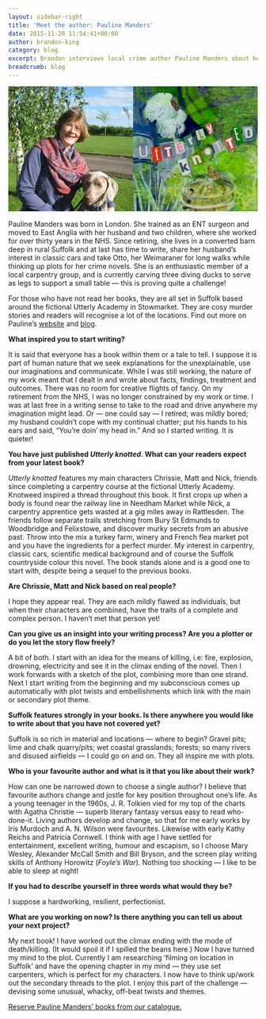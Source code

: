 ```yaml
---
layout: sidebar-right
title: 'Meet the author: Pauline Manders'
date: 2015-11-20 11:54:41+00:00
author: brandon-king
category: blog
excerpt: Brandon interviews local crime author Pauline Manders about her <cite>Utterly</cite> series.
breadcrumb: blog
---
```

![Pauline Manders, her dog and her book Utterly knotted](/images/featured/featured-pauline-manders-utterly-knotted.jpg)

Pauline Manders was born in London. She trained as an ENT surgeon and moved to East Anglia with her husband and two children, where she worked for over thirty years in the NHS. Since retiring, she lives in a converted barn deep in rural Suffolk and at last has time to write, share her husband’s interest in classic cars and take Otto, her Weimaraner for long walks while thinking up plots for her crime novels. She is an enthusiastic member of a local carpentry group, and is currently carving three diving ducks to serve as legs to support a small table — this is proving quite a challenge!

For those who have not read her books, they are all set in Suffolk based around the fictional Utterly Academy in Stowmarket. They are cosy murder stories and readers will recognise a lot of the locations. Find out more on Pauline&#8217;s [website](http://paulinemanders.com/home/) and [blog](http://paulinemandersauthor.blogspot.co.uk/).

**What inspired you to start writing?**

It is said that everyone has a book within them or a tale to tell. I suppose it is part of human nature that we seek explanations for the unexplainable, use our imaginations and communicate. While I was still working, the nature of my work meant that I dealt in and wrote about facts, findings, treatment and outcomes. There was no room for creative flights of fancy. On my retirement from the NHS, I was no longer constrained by my work or time. I was at last free in a writing sense to take to the road and drive anywhere my imagination might lead. Or — one could say — I retired; was mildly bored; my husband couldn’t cope with my continual chatter; put his hands to his ears and said, &#8220;You’re doin’ my head in.&#8221; And so I started writing. It is quieter!

**You have just published <cite>Utterly knotted</cite>. What can your readers expect from your latest book?**

<cite>Utterly knotted</cite> features my main characters Chrissie, Matt and Nick, friends since completing a carpentry course at the fictional Utterly Academy. Knotweed inspired a thread throughout this book. It first crops up when a body is found near the railway line in Needham Market while Nick, a carpentry apprentice gets wasted at a gig miles away in Rattlesden. The friends follow separate trails stretching from Bury St Edmunds to Woodbridge and Felixstowe, and discover murky secrets from an abusive past. Throw into the mix a turkey farm, winery and French flea market pot and you have the ingredients for a perfect murder. My interest in carpentry, classic cars, scientific medical background and of course the Suffolk countryside colour this novel. The book stands alone and is a good one to start with, despite being a sequel to the previous books.

**Are Chrissie, Matt and Nick based on real people?**

I hope they appear real. They are each mildly flawed as individuals, but when their characters are combined, have the traits of a complete and complex person. I haven’t met that person yet!

**Can you give us an insight into your writing process? Are you a plotter or do you let the story flow freely?**

A bit of both. I start with an idea for the means of killing, i.e: fire, explosion, drowning, electricity and see it in the climax ending of the novel. Then I work forwards with a sketch of the plot, combining more than one strand. Next I start writing from the beginning and my subconscious comes up automatically with plot twists and embellishments which link with the main or secondary plot theme.

**Suffolk features strongly in your books. Is there anywhere you would like to write about that you have not covered yet?**

Suffolk is so rich in material and locations — where to begin? Gravel pits; lime and chalk quarry/pits; wet coastal grasslands; forests; so many rivers and disused airfields — I could go on and on. They all inspire me with plots.

**Who is your favourite author and what is it that you like about their work?**

How can one be narrowed down to choose a single author? I believe that favourite authors change and jostle for key position throughout one’s life. As a young teenager in the 1960s, J. R. Tolkien vied for my top of the charts with Agatha Christie — superb literary fantasy versus easy to read who-done-it. Living authors develop and change, so that for me early works by Iris Murdoch and A. N. Wilson were favourites. Likewise with early Kathy Reichs and Patricia Cornwell. I think with age I have settled for entertainment, excellent writing, humour and escapism, so I choose Mary Wesley, Alexander McCall Smith and Bill Bryson, and the screen play writing skills of Anthony Horowitz (<cite>Foyle’s War</cite>). Nothing too shocking — I like to be able to sleep at night!

**If you had to describe yourself in three words what would they be?**

I suppose a hardworking, resilient, perfectionist.

**What are you working on now? Is there anything you can tell us about your next project?**

My next book! I have worked out the climax ending with the mode of death/killing. (It would spoil it if I spilled the beans here.) Now I have turned my mind to the plot. Currently I am researching ‘filming on location in Suffolk’ and have the opening chapter in my mind — they use set carpenters, which is perfect for my characters. I now have to think up/work out the secondary threads to the plot. I enjoy this part of the challenge — devising some unusual, whacky, off-beat twists and themes.

[Reserve Pauline Manders&#8217; books from our catalogue.](https://suffolk.spydus.co.uk/cgi-bin/spydus.exe/ENQ/OPAC/BIBENQ/10396490?QRY=CAUBIB%3C%20IRN(23528902)&QRYTEXT=Manders%2C%20Pauline)

